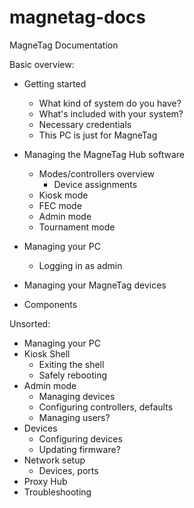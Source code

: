 # magnetag-docs
MagneTag Documentation

Basic overview:
* Getting started
  * What kind of system do you have?
  * What's included with your system?
  * Necessary credentials
  * This PC is just for MagneTag
* Managing the MagneTag Hub software
  * Modes/controllers overview
    * Device assignments
  * Kiosk mode
  * FEC mode
  * Admin mode
  * Tournament mode
* Managing your PC
  * Logging in as admin
* Managing your MagneTag devices

* Components

Unsorted:
* Managing your PC
* Kiosk Shell
  * Exiting the shell
  * Safely rebooting
* Admin mode
  * Managing devices
  * Configuring controllers, defaults
  * Managing users?
* Devices
  * Configuring devices
  * Updating firmware?
* Network setup
  * Devices, ports
* Proxy Hub
* Troubleshooting
